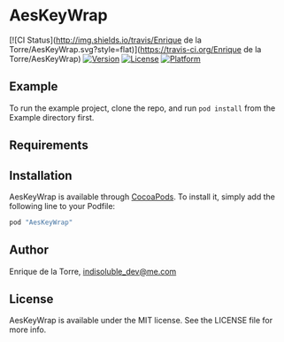 # AesKeyWrap

[![CI Status](http://img.shields.io/travis/Enrique de la Torre/AesKeyWrap.svg?style=flat)](https://travis-ci.org/Enrique de la Torre/AesKeyWrap)
[![Version](https://img.shields.io/cocoapods/v/AesKeyWrap.svg?style=flat)](http://cocoapods.org/pods/AesKeyWrap)
[![License](https://img.shields.io/cocoapods/l/AesKeyWrap.svg?style=flat)](http://cocoapods.org/pods/AesKeyWrap)
[![Platform](https://img.shields.io/cocoapods/p/AesKeyWrap.svg?style=flat)](http://cocoapods.org/pods/AesKeyWrap)

## Example

To run the example project, clone the repo, and run `pod install` from the Example directory first.

## Requirements

## Installation

AesKeyWrap is available through [CocoaPods](http://cocoapods.org). To install
it, simply add the following line to your Podfile:

```ruby
pod "AesKeyWrap"
```

## Author

Enrique de la Torre, indisoluble_dev@me.com

## License

AesKeyWrap is available under the MIT license. See the LICENSE file for more info.
